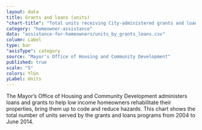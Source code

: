 ```yaml
---
layout: data
title: Grants and loans (units)
"chart-title": "Total units receiving City-administered grants and loans for homeowners, 2004-2014 Q2"
category: "homeowner-assistance"
data: "assistance-for-homeowners/units_by_grants_loans.csv"
column: Label
type: bar
"axisType": category
source: "Mayor's Office of Housing and Community Development"
published: true
scale: "5"
colors: YlGn
yLabel: Units
---
```


The Mayor’s Office of Housing and Community Development administers loans and grants to help low income homeowners rehabilitate their properties, bring them up to code and reduce hazards. This chart shows the total number of units served by the grants and loans programs from 2004 to June 2014.